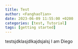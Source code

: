 ```yaml
---
title: Test
author: <FanghaoTian>
date: 2023-06-09 11:55:00 +0200
categories: [test, Tutorial]
tags: [getting started]
---
```


testsjdklasjdlkajdsjalsj
I am Diego
